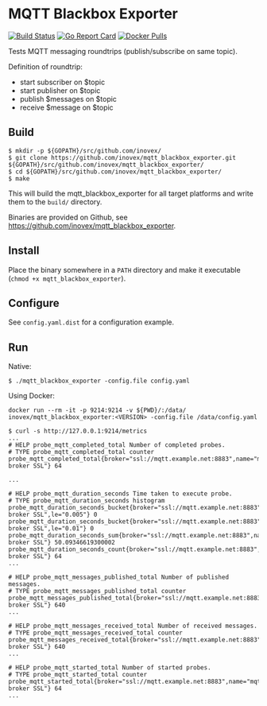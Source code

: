 # MQTT Blackbox Exporter

[![Build Status](https://travis-ci.org/inovex/mqtt_blackbox_exporter.png?branch=master)](https://travis-ci.org/inovex/mqtt_blackbox_exporter)
[![Go Report Card](https://goreportcard.com/badge/github.com/inovex/mqtt_blackbox_exporter)](https://goreportcard.com/report/github.com/inovex/mqtt_blackbox_exporter)
[![Docker Pulls](https://img.shields.io/docker/pulls/inovex/mqtt_blackbox_exporter.svg?maxAge=604800)](https://hub.docker.com/r/inovex/mqtt_blackbox_exporter/)

Tests MQTT messaging roundtrips (publish/subscribe on same topic).

Definition of roundtrip:

- start subscriber on $topic
- start publisher on $topic
- publish $messages on $topic
- receive $message on $topic

## Build

```
$ mkdir -p ${GOPATH}/src/github.com/inovex/
$ git clone https://github.com/inovex/mqtt_blackbox_exporter.git ${GOPATH}/src/github.com/inovex/mqtt_blackbox_exporter/
$ cd ${GOPATH}/src/github.com/inovex/mqtt_blackbox_exporter/
$ make
```

This will build the mqtt_blackbox_exporter for all target platforms and write them to the ``build/`` directory.

Binaries are provided on Github, see https://github.com/inovex/mqtt_blackbox_exporter.

## Install

Place the binary somewhere in a ``PATH`` directory and make it executable (``chmod +x mqtt_blackbox_exporter``).

## Configure

See ``config.yaml.dist`` for a configuration example.

## Run

Native:

```
$ ./mqtt_blackbox_exporter -config.file config.yaml
```

Using Docker:

```
docker run --rm -it -p 9214:9214 -v ${PWD}/:/data/ inovex/mqtt_blackbox_exporter:<VERSION> -config.file /data/config.yaml
```

```
$ curl -s http://127.0.0.1:9214/metrics
...
# HELP probe_mqtt_completed_total Number of completed probes.
# TYPE probe_mqtt_completed_total counter
probe_mqtt_completed_total{broker="ssl://mqtt.example.net:8883",name="mqtt broker SSL"} 64

...

# HELP probe_mqtt_duration_seconds Time taken to execute probe.
# TYPE probe_mqtt_duration_seconds histogram
probe_mqtt_duration_seconds_bucket{broker="ssl://mqtt.example.net:8883",name="mqtt broker SSL",le="0.005"} 0
probe_mqtt_duration_seconds_bucket{broker="ssl://mqtt.example.net:8883",name="mqtt broker SSL",le="0.01"} 0
probe_mqtt_duration_seconds_sum{broker="ssl://mqtt.example.net:8883",name="mqtt broker SSL"} 50.09346619300002
probe_mqtt_duration_seconds_count{broker="ssl://mqtt.example.net:8883",name="mqtt broker SSL"} 64
...

# HELP probe_mqtt_messages_published_total Number of published messages.
# TYPE probe_mqtt_messages_published_total counter
probe_mqtt_messages_published_total{broker="ssl://mqtt.example.net:8883",name="mqtt broker SSL"} 640
...

# HELP probe_mqtt_messages_received_total Number of received messages.
# TYPE probe_mqtt_messages_received_total counter
probe_mqtt_messages_received_total{broker="ssl://mqtt.example.net:8883",name="mqtt broker SSL"} 640
...

# HELP probe_mqtt_started_total Number of started probes.
# TYPE probe_mqtt_started_total counter
probe_mqtt_started_total{broker="ssl://mqtt.example.net:8883",name="mqtt broker SSL"} 64
...
```
